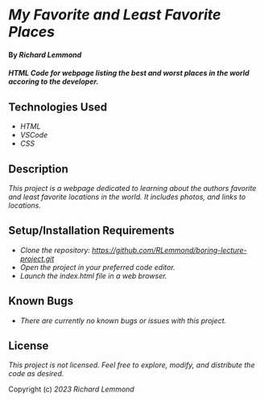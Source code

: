 # _My Favorite and Least Favorite Places_

#### By _**Richard Lemmond**_

#### _HTML Code for webpage listing the best and worst places in the world accoring to the developer._

## Technologies Used

* _HTML_
* _VSCode_
* _CSS_

## Description

_This project is a webpage dedicated to learning about the authors favorite and least favorite locations in the world. It includes photos, and links to locations._

## Setup/Installation Requirements

* _Clone the repository: https://github.com/RLemmond/boring-lecture-project.git_
* _Open the project in your preferred code editor._
* _Launch the index.html file in a web browser._



## Known Bugs

* _There are currently no known bugs or issues with this project._

## License

_This project is not licensed. Feel free to explore, modify, and distribute the code as desired._

Copyright (c) _2023_ _Richard Lemmond_
